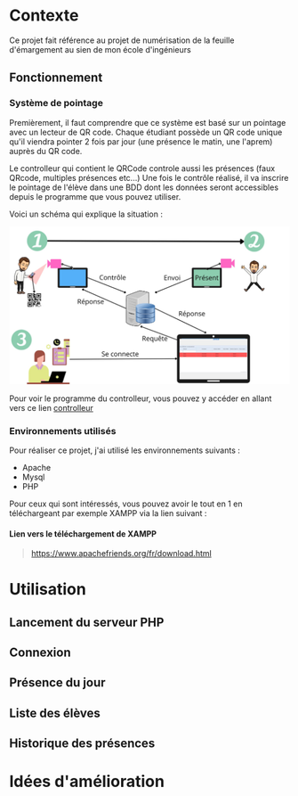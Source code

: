 # Contexte
Ce projet fait référence au projet de numérisation de la feuille d'émargement au sien de mon école d'ingénieurs

## Fonctionnement

### Système de pointage
Premièrement, il faut comprendre que ce système est basé sur un pointage avec un lecteur de QR code.
Chaque étudiant possède un QR code unique qu'il viendra pointer 2 fois par jour (une présence le matin, une l'aprem) auprès du QR code.

Le controlleur qui contient le QRCode controle aussi les présences (faux QRcode, multiples présences etc...)
Une fois le contrôle réalisé, il va inscrire le pointage de l'élève dans une BDD dont les données seront accessibles depuis le programme que vous pouvez utiliser.

Voici un schéma qui explique la situation : 

![image](./img/schema_fonctionnement.png)

Pour voir le programme du controlleur, vous pouvez y accéder en allant vers ce lien [controlleur](./private/controller.py)
### Environnements utilisés
Pour réaliser ce projet, j'ai utilisé les environnements suivants :
+ Apache
+ Mysql
+ PHP
  
Pour ceux qui sont intéressés, vous pouvez avoir le tout en 1 en téléchargeant par exemple XAMPP via la lien suivant :
#### Lien vers le téléchargement de XAMPP
> https://www.apachefriends.org/fr/download.html

# Utilisation

## Lancement du serveur PHP

## Connexion

## Présence du jour

## Liste des élèves

## Historique des présences

# Idées d'amélioration
